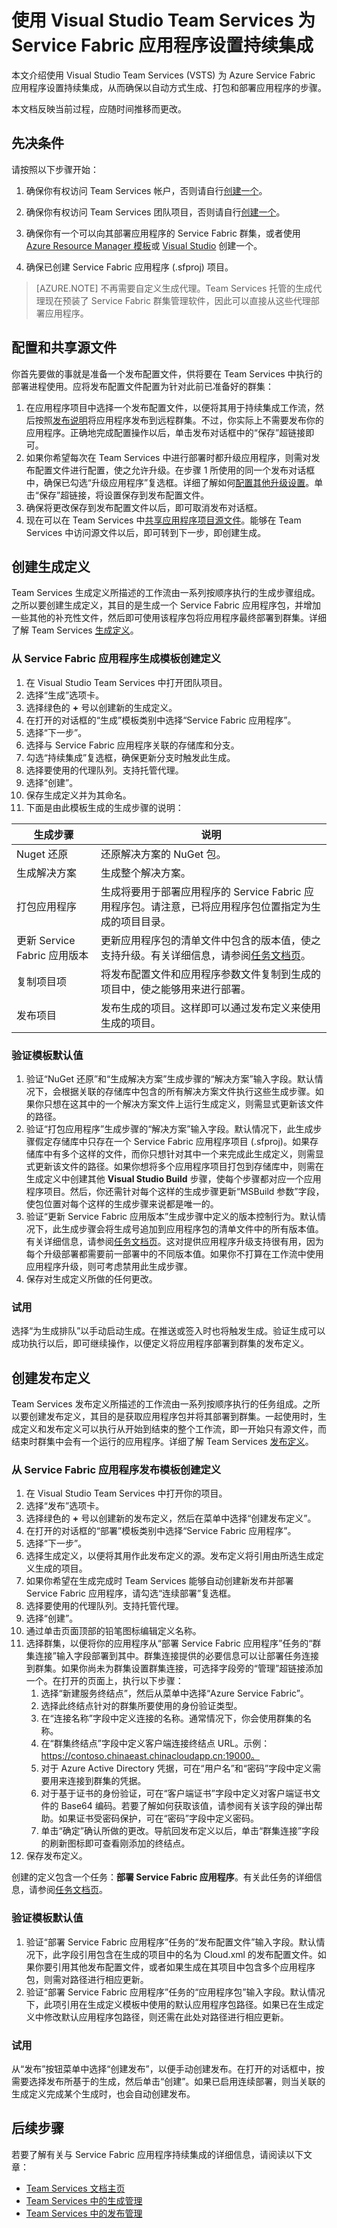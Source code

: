 <properties
   pageTitle="Service Fabric 的持续集成 | Azure"
   description="大致了解如何使用 Visual Studio Team Services (VSTS) 为 Service Fabric 应用程序设置持续集成。"
   services="service-fabric"
   documentationCenter="na"
   authors="mthalman-msft"
   manager="timlt"
   editor="" />
<tags
   ms.service="multiple"
   ms.date="06/28/2016"
   wacn.date="08/08/2016" />

# 使用 Visual Studio Team Services 为 Service Fabric 应用程序设置持续集成

本文介绍使用 Visual Studio Team Services (VSTS) 为 Azure Service Fabric 应用程序设置持续集成，从而确保以自动方式生成、打包和部署应用程序的步骤。

本文档反映当前过程，应随时间推移而更改。

## 先决条件

请按照以下步骤开始：

1. 确保你有权访问 Team Services 帐户，否则请自行[创建一个](https://www.visualstudio.com/docs/setup-admin/team-services/sign-up-for-visual-studio-team-services)。

2. 确保你有权访问 Team Services 团队项目，否则请自行[创建一个](https://www.visualstudio.com/docs/setup-admin/create-team-project)。

3. 确保你有一个可以向其部署应用程序的 Service Fabric 群集，或者使用 [Azure Resource Manager 模板](/documentation/articles/service-fabric-cluster-creation-via-arm/)或 [Visual Studio](/documentation/articles/service-fabric-cluster-creation-via-visual-studio/) 创建一个。

4. 确保已创建 Service Fabric 应用程序 (.sfproj) 项目。

>[AZURE.NOTE] 不再需要自定义生成代理。Team Services 托管的生成代理现在预装了 Service Fabric 群集管理软件，因此可以直接从这些代理部署应用程序。

## 配置和共享源文件

你首先要做的事就是准备一个发布配置文件，供将要在 Team Services 中执行的部署进程使用。应将发布配置文件配置为针对此前已准备好的群集：

1.	在应用程序项目中选择一个发布配置文件，以便将其用于持续集成工作流，然后按照[发布说明](/documentation/articles/service-fabric-publish-app-remote-cluster/)将应用程序发布到远程群集。不过，你实际上不需要发布你的应用程序。正确地完成配置操作以后，单击发布对话框中的“保存”超链接即可。
2.	如果你希望每次在 Team Services 中进行部署时都升级应用程序，则需对发布配置文件进行配置，使之允许升级。在步骤 1 所使用的同一个发布对话框中，确保已勾选“升级应用程序”复选框。详细了解如何[配置其他升级设置](/documentation/articles/service-fabric-visualstudio-configure-upgrade/)。单击“保存”超链接，将设置保存到发布配置文件。
3.	确保将更改保存到发布配置文件以后，即可取消发布对话框。
4.	现在可以在 Team Services 中[共享应用程序项目源文件](https://www.visualstudio.com/docs/setup-admin/team-services/connect-to-visual-studio-team-services#vs)。能够在 Team Services 中访问源文件以后，即可转到下一步，即创建生成。

## 创建生成定义

Team Services 生成定义所描述的工作流由一系列按顺序执行的生成步骤组成。之所以要创建生成定义，其目的是生成一个 Service Fabric 应用程序包，并增加一些其他的补充性文件，然后即可使用该程序包将应用程序最终部署到群集。详细了解 Team Services [生成定义](https://www.visualstudio.com/docs/build/define/create)。

### 从 Service Fabric 应用程序生成模板创建定义

1.	在 Visual Studio Team Services 中打开团队项目。
2.	选择“生成”选项卡。
3.	选择绿色的 **+** 号以创建新的生成定义。
4.	在打开的对话框的“生成”模板类别中选择“Service Fabric 应用程序”。
5.	选择“下一步”。
6.	选择与 Service Fabric 应用程序关联的存储库和分支。
7.	勾选“持续集成”复选框，确保更新分支时触发此生成。
8.	选择要使用的代理队列。支持托管代理。
9.	选择“创建”。
10.	保存生成定义并为其命名。
11. 下面是由此模板生成的生成步骤的说明：

| 生成步骤 | 说明 |
| --- | --- |
| Nuget 还原 | 还原解决方案的 NuGet 包。 |
| 生成解决方案 | 生成整个解决方案。 |
| 打包应用程序 | 生成将要用于部署应用程序的 Service Fabric 应用程序包。请注意，已将应用程序包位置指定为生成的项目目录。 |
| 更新 Service Fabric 应用版本 | 更新应用程序包的清单文件中包含的版本值，使之支持升级。有关详细信息，请参阅[任务文档页](https://go.microsoft.com/fwlink/?LinkId=820529)。 |
| 复制项目项 | 将发布配置文件和应用程序参数文件复制到生成的项目中，使之能够用来进行部署。 |
| 发布项目 | 发布生成的项目。这样即可以通过发布定义来使用生成的项目。 |

### 验证模板默认值

1.	验证“NuGet 还原”和“生成解决方案”生成步骤的“解决方案”输入字段。默认情况下，会根据关联的存储库中包含的所有解决方案文件执行这些生成步骤。如果你只想在这其中的一个解决方案文件上运行生成定义，则需显式更新该文件的路径。
2.	验证“打包应用程序”生成步骤的“解决方案”输入字段。默认情况下，此生成步骤假定存储库中只存在一个 Service Fabric 应用程序项目 (.sfproj)。如果存储库中有多个这样的文件，而你只想针对其中一个来完成此生成定义，则需显式更新该文件的路径。如果你想将多个应用程序项目打包到存储库中，则需在生成定义中创建其他 **Visual Studio Build** 步骤，使每个步骤都对应一个应用程序项目。然后，你还需针对每个这样的生成步骤更新“MSBuild 参数”字段，使包位置对每个这样的生成步骤来说都是唯一的。
3.	验证“更新 Service Fabric 应用版本”生成步骤中定义的版本控制行为。默认情况下，此生成步骤会将生成号追加到应用程序包的清单文件中的所有版本值。有关详细信息，请参阅[任务文档页](https://go.microsoft.com/fwlink/?LinkId=820529)。这对提供应用程序升级支持很有用，因为每个升级部署都需要前一部署中的不同版本值。如果你不打算在工作流中使用应用程序升级，则可考虑禁用此生成步骤。
4.	保存对生成定义所做的任何更改。

### 试用

选择“为生成排队”以手动启动生成。在推送或签入时也将触发生成。验证生成可以成功执行以后，即可继续操作，以便定义将应用程序部署到群集的发布定义。

## 创建发布定义

Team Services 发布定义所描述的工作流由一系列按顺序执行的任务组成。之所以要创建发布定义，其目的是获取应用程序包并将其部署到群集。一起使用时，生成定义和发布定义可以执行从开始到结束的整个工作流，即一开始只有源文件，而结束时群集中会有一个运行的应用程序。详细了解 Team Services [发布定义](https://www.visualstudio.com/docs/release/author-release-definition/more-release-definition)。

### 从 Service Fabric 应用程序发布模板创建定义

1.	在 Visual Studio Team Services 中打开你的项目。
2.	选择“发布”选项卡。
3.	选择绿色的 **+** 号以创建新的发布定义，然后在菜单中选择“创建发布定义”。
4.	在打开的对话框的“部署”模板类别中选择“Service Fabric 应用程序”。
5.	选择“下一步”。
6.	选择生成定义，以便将其用作此发布定义的源。发布定义将引用由所选生成定义生成的项目。
7.	如果你希望在生成完成时 Team Services 能够自动创建新发布并部署 Service Fabric 应用程序，请勾选“连续部署”复选框。
8.	选择要使用的代理队列。支持托管代理。
9.	选择“创建”。
10.	通过单击页面顶部的铅笔图标编辑定义名称。
11.	选择群集，以便将你的应用程序从“部署 Service Fabric 应用程序”任务的“群集连接”输入字段部署到其中。群集连接提供的必要信息可以让部署任务连接到群集。如果你尚未为群集设置群集连接，可选择字段旁的“管理”超链接添加一个。在打开的页面上，执行以下步骤：
    1. 选择“新建服务终结点”，然后从菜单中选择“Azure Service Fabric”。
    2. 选择此终结点针对的群集所要使用的身份验证类型。
    2. 在“连接名称”字段中定义连接的名称。通常情况下，你会使用群集的名称。
    3. 在“群集终结点”字段中定义客户端连接终结点 URL。示例：https://contoso.chinaeast.chinacloudapp.cn:19000。
    4. 对于 Azure Active Directory 凭据，可在“用户名”和“密码”字段中定义需要用来连接到群集的凭据。
    5. 对于基于证书的身份验证，可在“客户端证书”字段中定义对客户端证书文件的 Base64 编码。若要了解如何获取该值，请参阅有关该字段的弹出帮助。如果证书受密码保护，可在“密码”字段中定义密码。
    6. 单击“确定”确认所做的更改。导航回发布定义以后，单击“群集连接”字段的刷新图标即可查看刚添加的终结点。
12.	保存发布定义。

创建的定义包含一个任务：**部署 Service Fabric 应用程序**。有关此任务的详细信息，请参阅[任务文档页](https://go.microsoft.com/fwlink/?LinkId=820528)。

### 验证模板默认值

1.	验证“部署 Service Fabric 应用程序”任务的“发布配置文件”输入字段。默认情况下，此字段引用包含在生成的项目中的名为 Cloud.xml 的发布配置文件。如果你要引用其他发布配置文件，或者如果生成在其项目中包含多个应用程序包，则需对路径进行相应更新。
2.	验证“部署 Service Fabric 应用程序”任务的“应用程序包”输入字段。默认情况下，此项引用在生成定义模板中使用的默认应用程序包路径。如果已在生成定义中修改默认应用程序包路径，则还需在此处对路径进行相应更新。

### 试用

从“发布”按钮菜单中选择“创建发布”，以便手动创建发布。在打开的对话框中，按需要选择发布所基于的生成，然后单击“创建”。如果已启用连续部署，则当关联的生成定义完成某个生成时，也会自动创建发布。

## 后续步骤

若要了解有关与 Service Fabric 应用程序持续集成的详细信息，请阅读以下文章：

 - [Team Services 文档主页](https://www.visualstudio.com/docs/overview)
 - [Team Services 中的生成管理](https://www.visualstudio.com/docs/build/overview)
 - [Team Services 中的发布管理](https://www.visualstudio.com/docs/release/overview)

<!---HONumber=Mooncake_0801_2016-->